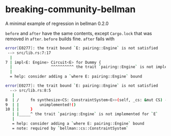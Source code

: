 # breaking-community-bellman
A minimal example of regression in bellman 0.2.0

`before` and `after` have the same contents, except `Cargo.lock` that was removed in `after`.
`before` builds fine.
`after` fails with
```bash
error[E0277]: the trait bound `E: pairing::Engine` is not satisfied
 --> src/lib.rs:7:17
  |
7 | impl<E: Engine> Circuit<E> for Dummy {
  |                 ^^^^^^^^^^ the trait `pairing::Engine` is not implemented for `E`
  |
  = help: consider adding a `where E: pairing::Engine` bound

error[E0277]: the trait bound `E: pairing::Engine` is not satisfied
  --> src/lib.rs:8:5
   |
8  | /     fn synthesize<CS: ConstraintSystem<E>>(self, _cs: &mut CS) -> Result<(), SynthesisError> {
9  | |         unimplemented!()
10 | |     }
   | |_____^ the trait `pairing::Engine` is not implemented for `E`
   |
   = help: consider adding a `where E: pairing::Engine` bound
   = note: required by `bellman::cs::ConstraintSystem`
